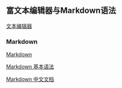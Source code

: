 ## 富文本编辑器与Markdown语法

[文本编辑器](https://zh.wikipedia.org/wiki/%E6%96%87%E6%9C%AC%E7%BC%96%E8%BE%91%E5%99%A8)

### Markdown

[Markdown](https://zh.wikipedia.org/wiki/Markdown)

[Markdown 基本语法](https://github.com/younghz/Markdown)

[Markdown 中文文档](https://markdown-zh.readthedocs.io/en/latest/)